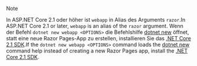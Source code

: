 > [!NOTE]
> <span data-ttu-id="e2233-101">In ASP.NET Core 2.1 oder höher ist `webapp` in Alias des Arguments `razor`.</span><span class="sxs-lookup"><span data-stu-id="e2233-101">In ASP.NET Core 2.1 or later, `webapp` is an alias of the `razor` argument.</span></span> <span data-ttu-id="e2233-102">Wenn der Befehl `dotnet new webapp <OPTIONS>` die Befehlshilfe [dotnet new](/dotnet/core/tools/dotnet-new) öffnet, statt eine neue Razor Pages-App zu erstellen, installieren Sie das [.NET Core 2.1 SDK](https://www.microsoft.com/net/download/dotnet-core/sdk-2.1.300).</span><span class="sxs-lookup"><span data-stu-id="e2233-102">If the `dotnet new webapp <OPTIONS>` command loads the [dotnet new](/dotnet/core/tools/dotnet-new) command help instead of creating a new Razor Pages app, install the [.NET Core 2.1 SDK](https://www.microsoft.com/net/download/dotnet-core/sdk-2.1.300).</span></span>
